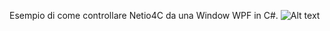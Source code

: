 Esempio di come controllare Netio4C da una Window WPF in C#.
![Alt text](http://www.stefanopranzo.com/wp-content/uploads/2019/12/immagine.png?raw=true "Netio WPF")
